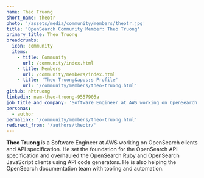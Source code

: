 ```yaml
---
name: Theo Truong
short_name: theotr
photo: '/assets/media/community/members/theotr.jpg'
title: 'OpenSearch Community Member: Theo Truong'
primary_title: Theo Truong
breadcrumbs:
  icon: community
  items:
    - title: Community
      url: /community/index.html
    - title: Members
      url: /community/members/index.html
    - title: 'Theo Truong&apos;s Profile'
      url: '/community/members/theo-truong.html'
github: nhtruong
linkedin: nam-theo-truong-9557905a
job_title_and_company: 'Software Engineer at AWS working on OpenSearch'
personas:
  - author
permalink: '/community/members/theo-truong.html'
redirect_from: '/authors/theotr/'
---
```


**Theo Truong** is a Software Engineer at AWS working on OpenSearch clients and API specification. He set the foundation for the OpenSearch API specification and overhauled the OpenSearch Ruby and OpenSearch JavaScript clients using API code generators. He is also helping the OpenSearch documentation team with tooling and automation.
